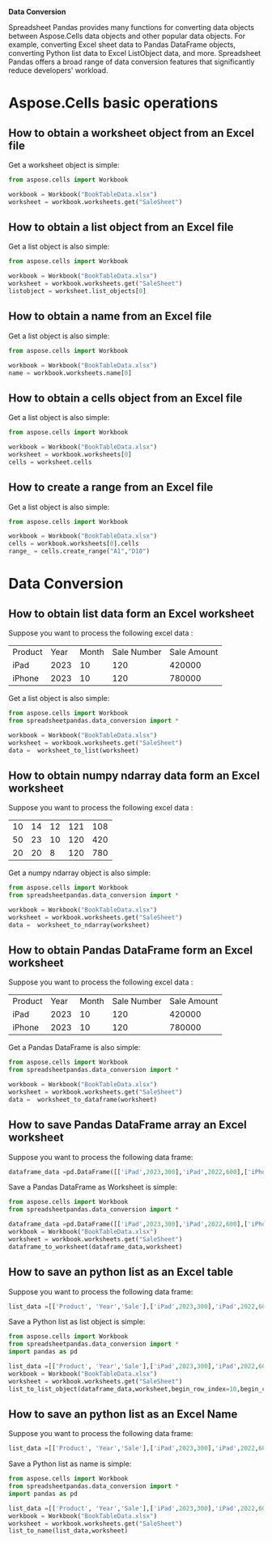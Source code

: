 **Data Conversion**

Spreadsheet Pandas provides many functions for converting data objects between Aspose.Cells data objects and other popular data objects. For example, converting Excel sheet data to Pandas DataFrame objects, converting Python list data to Excel ListObject data, and more. Spreadsheet Pandas offers a broad range of data conversion features that significantly reduce developers' workload.


# Aspose.Cells basic operations

## How to obtain a worksheet object from an Excel file

Get a worksheet object is simple:

``` Python
from aspose.cells import Workbook 

workbook = Workbook("BookTableData.xlsx")
worksheet = workbook.worksheets.get("SaleSheet")

```

## How to obtain a list object from an Excel file

Get a list object is also simple:

``` Python
from aspose.cells import Workbook 

workbook = Workbook("BookTableData.xlsx")
worksheet = workbook.worksheets.get("SaleSheet")
listobject = worksheet.list_objects[0]

```

## How to obtain a name from an Excel file

Get a list object is also simple:

``` Python
from aspose.cells import Workbook 

workbook = Workbook("BookTableData.xlsx")
name = workbook.worksheets.name[0]

```
## How to obtain a cells object from an Excel file

Get a list object is also simple:

``` Python
from aspose.cells import Workbook 

workbook = Workbook("BookTableData.xlsx")
worksheet = workbook.worksheets[0]
cells = worksheet.cells

```

## How to create a range from an Excel file

Get a list object is also simple:

``` Python
from aspose.cells import Workbook 

workbook = Workbook("BookTableData.xlsx")
cells = workbook.worksheets[0].cells
range_ = cells.create_range("A1","D10")
```


# Data Conversion

## How to obtain list data form an Excel worksheet

Suppose you want to process the following excel data :
<div>
  <table>
  <tr>	<td>Product</td><td>Year</td><td>Month</td><td>Sale Number</td><td>Sale Amount </td>  </tr>
  <tr>	<td>iPad</td><td>2023</td><td>10</td><td>120</td><td>420000</td>   </tr>
  <tr>	<td>iPhone</td><td>2023</td><td>10</td><td>120</td><td>780000</td>  </tr>
  </table>
</div>

Get a list object is also simple:

``` Python
from aspose.cells import Workbook 
from spreadsheetpandas.data_conversion import *

workbook = Workbook("BookTableData.xlsx")
worksheet = workbook.worksheets.get("SaleSheet")
data =  worksheet_to_list(worksheet)

```

## How to obtain numpy ndarray data form an Excel worksheet

Suppose you want to process the following excel data :
<div>
  <table>
  <tr>	<td>10</td><td>14</td><td>12</td><td>121</td><td>108</td>  </tr>
  <tr>	<td>50</td><td>23</td><td>10</td><td>120</td><td>420</td>   </tr>
  <tr>	<td>20</td><td>20</td><td>8</td><td>120</td><td>780</td>  </tr>
  </table>
</div>

Get a numpy ndarray object is also simple:

``` Python
from aspose.cells import Workbook 
from spreadsheetpandas.data_conversion import *

workbook = Workbook("BookTableData.xlsx")
worksheet = workbook.worksheets.get("SaleSheet")
data =  worksheet_to_ndarray(worksheet)

```

## How to obtain Pandas DataFrame form an Excel worksheet

Suppose you want to process the following excel data :
<div>
  <table>
  <tr>	<td>Product</td><td>Year</td><td>Month</td><td>Sale Number</td><td>Sale Amount </td>  </tr>
  <tr>	<td>iPad</td><td>2023</td><td>10</td><td>120</td><td>420000</td>   </tr>
  <tr>	<td>iPhone</td><td>2023</td><td>10</td><td>120</td><td>780000</td>  </tr>
  </table>
</div>

Get a Pandas DataFrame is also simple:

``` Python
from aspose.cells import Workbook 
from spreadsheetpandas.data_conversion import *

workbook = Workbook("BookTableData.xlsx")
worksheet = workbook.worksheets.get("SaleSheet")
data =  worksheet_to_dataframe(worksheet)

```

## How to save Pandas DataFrame array an Excel worksheet

Suppose you want to process the following data frame:

``` Python
dataframe_data =pd.DataFrame([['iPad',2023,300],'iPad',2022,600],['iPhone',2022,600],['iPhone',2023,700]] , columns=['Product', 'Year','Sale'])   
```

Save a Pandas DataFrame as Worksheet is simple:

``` Python
from aspose.cells import Workbook 
from spreadsheetpandas.data_conversion import *

dataframe_data =pd.DataFrame([['iPad',2023,300],'iPad',2022,600],['iPhone',2022,600],['iPhone',2023,700]] , columns=)   
workbook = Workbook("BookTableData.xlsx")
worksheet = workbook.worksheets.get("SaleSheet")
dataframe_to_worksheet(dataframe_data,worksheet)

```

## How to save an python list as an Excel table

Suppose you want to process the following data frame:

``` Python
list_data =[['Product', 'Year','Sale'],['iPad',2023,300],'iPad',2022,600],['iPhone',2022,600],['iPhone',2023,700]]
```

Save a Python list as list object is simple:

``` Python
from aspose.cells import Workbook 
from spreadsheetpandas.data_conversion import *
import pandas as pd

list_data =[['Product', 'Year','Sale'],['iPad',2023,300],'iPad',2022,600],['iPhone',2022,600],['iPhone',2023,700]] 
workbook = Workbook("BookTableData.xlsx")
worksheet = workbook.worksheets.get("SaleSheet")
list_to_list_object(dataframe_data,worksheet,begin_row_index=10,begin_column_index=3)

```


## How to save an python list as an Excel Name

Suppose you want to process the following data frame:

``` Python
list_data =[['Product', 'Year','Sale'],['iPad',2023,300],'iPad',2022,600],['iPhone',2022,600],['iPhone',2023,700]]
```

Save a Python list as name is simple:

``` Python
from aspose.cells import Workbook 
from spreadsheetpandas.data_conversion import *
import pandas as pd

list_data =[['Product', 'Year','Sale'],['iPad',2023,300],'iPad',2022,600],['iPhone',2022,600],['iPhone',2023,700]] 
workbook = Workbook("BookTableData.xlsx")
worksheet = workbook.worksheets.get("SaleSheet")
list_to_name(list_data,worksheet)

```

